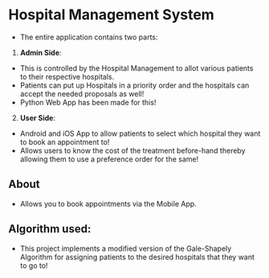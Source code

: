 # Hospital Management System

* The entire application contains two parts:
1. **Admin Side**: 
* This is controlled by the Hospital Management to allot various patients to their respective hospitals.
* Patients can put up Hospitals in a priority order and the hospitals can accept the needed proposals as well!
* Python Web App has been made for this!

2. **User Side**:
* Android and iOS App to allow patients to select which hospital they want to book an appointment to!
* Allows users to know the cost of the treatment before-hand thereby allowing them to use a preference order for the same!  

## About
* Allows you to book appointments via the Mobile App.

## Algorithm used:
* This project implements a modified version of the Gale-Shapely Algorithm for assigning patients to the desired hospitals that they want to go to!
 